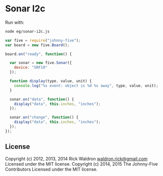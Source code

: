 # Sonar I2c

Run with:
```bash
node eg/sonar-i2c.js
```


```javascript
var five = require("johnny-five");
var board = new five.Board();

board.on("ready", function() {

  var sonar = new five.Sonar({
    device: "SRF10"
  });

  function display(type, value, unit) {
    console.log("%s event: object is %d %s away", type, value, unit);
  }

  sonar.on("data", function() {
    display("data", this.inches, "inches");
  });

  sonar.on("change", function() {
    display("data", this.inches, "inches");
  });
});

```









## License
Copyright (c) 2012, 2013, 2014 Rick Waldron <waldron.rick@gmail.com>
Licensed under the MIT license.
Copyright (c) 2014, 2015 The Johnny-Five Contributors
Licensed under the MIT license.
